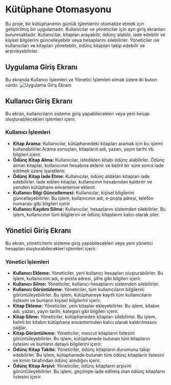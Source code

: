 # Kütüphane Otomasyonu
Bu proje, bir kütüphanenin günlük işlemlerini otomatize etmek için geliştirilmiş bir uygulamadır. Kullanıcılar ve yöneticiler için ayrı giriş ekranları bulunmaktadır. Kullanıcılar, kitapları arayabilir, ödünç alabilir, iade edebilir ve kişisel bilgilerini güncelleyebilir veya hesaplarını silebilirler. Yöneticiler ise kullanıcıları ve kitapları yönetebilir, ödünç kitapları takip edebilir ve arşivleyebilirler.
## Uygulama Giriş Ekranı
Bu ekranda Kullanıcı İşlemleri ve Yönetici İşlemleri olmak üzere iki buton vardır.
![Uygulama Giriş Ekranı](https://r.resimlink.com/38FtDA4PzR.jpg)
## Kullanıcı Giriş Ekranı
Bu ekran, kullanıcıların sisteme giriş yapabilecekleri veya yeni hesap oluşturabilecekleri işlemleri içerir.

### Kullanıcı İşlemleri
* **Kitap Arama:** Kullanıcılar, kütüphanedeki kitapları aramak için bu işlemi kullanabilirler.Arama sonuçları, kitapların adı, yazarı, yayın tarihi vb. bilgileri içerir.
* **Ödünç Kitap Alma:** Kullanıcılar, istedikleri kitabı ödünç alabilirler. Ödünç alınan kitaplar, kullanıcının hesabına eklenir ve belirli bir süre sonra iade edilmek üzere işaretlenir.
* **Ödünç Kitap İade Etme:** Kullanıcılar, ödünç aldıkları kitapları iade edebilirler. İade edilen kitaplar, kullanıcının hesabından kaldırılır ve yeniden kütüphane envanterine eklenir.
* **Kullanıcı Bilgi Güncellemesi:** Kullanıcılar, kişisel bilgilerini güncelleyebilirler. Bu işlem, kullanıcının adı, e-posta adresi, telefon numarası gibi bilgileri içerir.
* **Kullanıcı Kaydını Silme:** Kullanıcılar, hesaplarını sistemden silebilirler. Bu işlem, kullanıcının tüm bilgilerini ve ödünç kitaplarını kalıcı olarak siler.

## Yönetici Giriş Ekranı
Bu ekran, yöneticilerin sisteme giriş yapabilecekleri veya yeni yönetici hesapları oluşturabilecekleri işlemleri içerir.

### Yönetici İşlemleri
* **Kullanıcı Ekleme:** Yöneticiler, yeni kullanıcı hesapları oluşturabilirler. Bu işlem, kullanıcının adı, e-posta adresi, şifre gibi bilgileri içerir.
* **Kullanıcı Silme:** Yöneticiler, kullanıcı hesaplarını sistemden silebilirler.
* **Kullanıcı Görüntüleme:** Yöneticiler, tüm kullanıcıların bilgilerini görüntüleyebilirler. Bu işlem, kütüphaneye kayıtlı tüm kullanıcıların listesini ve bunların kişisel bilgilerini içerir.
* **Kitap Ekleme:** Yöneticiler, yeni kitaplar ekleyebilirler. Bu işlem, kitabın adı, yazarı, yayın tarihi, kategori gibi bilgileri içerir.
* **Kitap Silme:** Yöneticiler, kütüphaneden kitapları silebilirler. Bu işlem, belirli bir kitabın kütüphane envanterinden kalıcı olarak kaldırılmasını sağlar.
* **Kitap Görüntüleme:** Yöneticiler, mevcut kitapların listesini görüntüleyebilirler. Bu işlem, kütüphanede bulunan tüm kitapların listesini ve bunların detaylı bilgilerini içerir.
* **Ödünç Kitap Takibi:** Yöneticiler, ödünç kitapların durumunu takip edebilirler. Bu işlem, kütüphanede bulunan tüm ödünç kitapların listesini ve kimin tarafından ödünç alındığını içerir.
* **Ödünç Kitap Arşivi:** Yöneticiler, ödünç kitapların arşivini görüntüleyebilirler. Bu işlem, geçmişte iade edilmiş olan ödünç kitapların listesini içerir.


